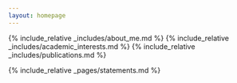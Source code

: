 ```yaml
---
layout: homepage
---
```


{% include_relative _includes/about_me.md %}
{% include_relative _includes/academic_interests.md %}
{% include_relative _includes/publications.md %}

{% include_relative _pages/statements.md %}
